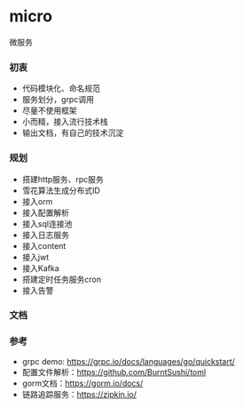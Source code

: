 # micro
微服务

### 初衷
- 代码模块化、命名规范
- 服务划分，grpc调用
- 尽量不使用框架
- 小而精，接入流行技术栈
- 输出文档，有自己的技术沉淀

### 规划
- 搭建http服务、rpc服务
- 雪花算法生成分布式ID
- 接入orm
- 接入配置解析
- 接入sql连接池
- 接入日志服务
- 接入content
- 接入jwt
- 接入Kafka
- 搭建定时任务服务cron
- 接入告警

### 文档

### 参考
- grpc demo: https://grpc.io/docs/languages/go/quickstart/
- 配置文件解析：https://github.com/BurntSushi/toml
- gorm文档：https://gorm.io/docs/
- 链路追踪服务：https://zipkin.io/